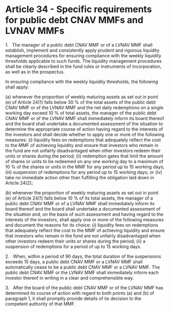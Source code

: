 # Article 34 - Specific requirements for public debt CNAV MMFs and LVNAV MMFs


1.   The manager of a public debt CNAV MMF or of a LVNAV MMF shall establish, implement and consistently apply prudent and rigorous liquidity management procedures for ensuring compliance with the weekly liquidity thresholds applicable to such funds. The liquidity management procedures shall be clearly described in the fund rules or instruments of incorporation, as well as in the prospectus.

In ensuring compliance with the weekly liquidity thresholds, the following shall apply:

(a) whenever the proportion of weekly maturing assets as set out in point (e) of Article 24(1) falls below 30 % of the total assets of the public debt CNAV MMF or of the LVNAV MMF and the net daily redemptions on a single working day exceed 10 % of total assets, the manager of the public debt CNAV MMF or of the LVNAV MMF shall immediately inform its board thereof and the board shall undertake a documented assessment of the situation to determine the appropriate course of action having regard to the interests of the investors and shall decide whether to apply one or more of the following measures: (i) liquidity fees on redemptions that adequately reflect the cost to the MMF of achieving liquidity and ensure that investors who remain in the fund are not unfairly disadvantaged when other investors redeem their units or shares during the period; (ii) redemption gates that limit the amount of shares or units to be redeemed on any one working day to a maximum of 10 % of the shares or units in the MMF for any period up to 15 working days; (iii) suspension of redemptions for any period up to 15 working days; or (iv) take no immediate action other than fulfilling the obligation laid down in Article 24(2);

(b) whenever the proportion of weekly maturing assets as set out in point (e) of Article 24(1) falls below 10 % of its total assets, the manager of a public debt CNAV MMF or of a LVNAV MMF shall immediately inform its board thereof and the board shall undertake a documented assessment of the situation and, on the basis of such assessment and having regard to the interests of the investors, shall apply one or more of the following measures and document the reasons for its choice: (i) liquidity fees on redemptions that adequately reflect the cost to the MMF of achieving liquidity and ensure that investors who remain in the fund are not unfairly disadvantaged when other investors redeem their units or shares during the period; (ii) a suspension of redemptions for a period of up to 15 working days.

2.   When, within a period of 90 days, the total duration of the suspensions exceeds 15 days, a public debt CNAV MMF or a LVNAV MMF shall automatically cease to be a public debt CNAV MMF or a LVNAV MMF. The public debt CNAV MMF or the LVNAV MMF shall immediately inform each investor thereof in writing in a clear and comprehensible way.

3.   After the board of the public debt CNAV MMF or of the LVNAV MMF has determined its course of action with regard to both points (a) and (b) of paragraph 1, it shall promptly provide details of its decision to the competent authority of that MMF.
